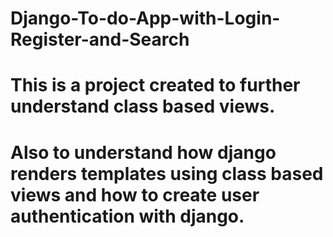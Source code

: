 # Django-To-do-App-with-Login-Register-and-Search

# This is a project created to further understand class based views.
# Also to understand how django renders templates using class based views and how to create user authentication with django.
